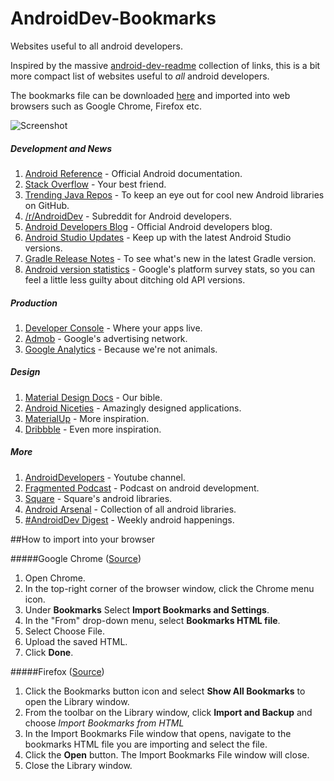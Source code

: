 # AndroidDev-Bookmarks
Websites useful to all android developers.

Inspired by the massive [android-dev-readme](https://github.com/anirudh24seven/android-dev-readme) collection of links, this is a bit more compact list of websites useful to *all* android developers.

The bookmarks file can be downloaded [here](https://github.com/AdityaAnand1/AndroidDev-Bookmarks/releases/download/1.0/AndroidDev-Bookmarks-import-file.zip) and imported into web browsers such as Google Chrome, Firefox etc.

![Screenshot](https://raw.githubusercontent.com/AdityaAnand1/AndroidDev-Bookmarks/master/Screenshot.png)

##### Development and News

1.  [Android Reference](http://developer.android.com/reference/packages.html) - Official Android documentation.
2.  [Stack Overflow](http://stackoverflow.com/questions/tagged/android) - Your best friend.
3.  [Trending Java Repos](https://github.com/trending?l=java&since=weekly) - To keep an eye out for cool new Android libraries on GitHub.
4.  [/r/AndroidDev](https://www.reddit.com/r/androiddev) - Subreddit for Android developers.
5.  [Android Developers Blog](http://android-developers.blogspot.in/) - Official Android developers blog.
6.  [Android Studio Updates](http://tools.android.com/recent) - Keep up with the latest Android Studio versions.
7.  [Gradle Release Notes](https://docs.gradle.org/current/release-notes) - To see what's new in the latest Gradle version.
8.  [Android version statistics](http://developer.android.com/about/dashboards/index.html#Platform) - Google's platform survey stats, so you can feel a little less guilty about ditching old API versions.

##### Production

1.  [Developer Console](https://play.google.com/apps/publish/) - Where your apps live.
2.  [Admob](https://apps.admob.com/) - Google's advertising network.
3.  [Google Analytics](https://analytics.google.com/analytics/web/) - Because we're not animals.

##### Design

1.  [Material Design Docs](http://www.google.com/design/spec/material-design/introduction.html) - Our bible.
2.  [Android Niceties](http://androidniceties.tumblr.com/) - Amazingly designed applications.
3.  [MaterialUp](http://www.materialup.com/) - More inspiration.
4.  [Dribbble](https://dribbble.com/tags/material_design) - Even more inspiration.

##### More

1.  [AndroidDevelopers](https://www.youtube.com/user/androiddevelopers/videos) - Youtube channel.
2.  [Fragmented Podcast](http://fragmentedpodcast.com/) - Podcast on android development.
3.  [Square](http://square.github.io/#android) - Square's android libraries.
4.  [Android Arsenal](https://android-arsenal.com/) - Collection of all android libraries.
5.  [#AndroidDev Digest](https://www.androiddevdigest.com/) - Weekly android happenings.

##How to import into your browser

#####Google Chrome ([Source](https://support.google.com/chrome/answer/96816?hl=en))
1. Open Chrome.
2. In the top-right corner of the browser window, click the Chrome menu icon.
3. Under **Bookmarks** Select **Import Bookmarks and Settings**.
4. In the "From" drop-down menu, select **Bookmarks HTML file**.
5. Select Choose File.
6. Upload the saved HTML.
7. Click **Done**.

#####Firefox ([Source](https://support.mozilla.org/en-US/kb/import-bookmarks-html-file))
1. Click the Bookmarks button icon and select **Show All Bookmarks** to open the Library window.
2. From the toolbar on the Library window, click **Import and Backup** and choose *Import Bookmarks from HTML*
3. In the Import Bookmarks File window that opens, navigate to the bookmarks HTML file you are importing and select the file.
4. Click the **Open** button. The Import Bookmarks File window will close.
5. Close the Library window.
